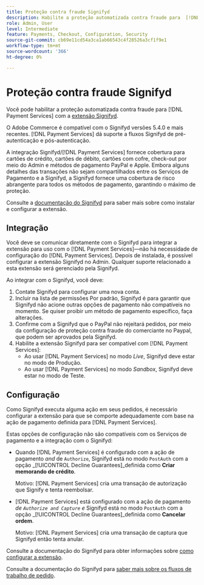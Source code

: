 ```yaml
---
title: Proteção contra fraude Signifyd
description: Habilite a proteção automatizada contra fraude para  [!DNL Payment Services]  com Signifyd.
role: Admin, User
level: Intermediate
feature: Payments, Checkout, Configuration, Security
source-git-commit: cb69e11cd54a3ca1ab66543c4f28526a3cf1f9e1
workflow-type: tm+mt
source-wordcount: '366'
ht-degree: 0%

---
```


# Proteção contra fraude Signifyd

Você pode habilitar a proteção automatizada contra fraude para [!DNL Payment Services] com a [extensão Signifyd](https://commercemarketplace.adobe.com/signifyd-module-connect.html).

O Adobe Commerce é compatível com o Signifyd versões 5.4.0 e mais recentes. [!DNL Payment Services] dá suporte a fluxos Signifyd de pré-autenticação e pós-autenticação.

A integração Signifyd/[!DNL Payment Services] fornece cobertura para cartões de crédito, cartões de débito, cartões com cofre, check-out por meio do Admin e métodos de pagamento PayPal e Apple. Embora alguns detalhes das transações não sejam compartilhados entre os Serviços de Pagamento e a Signifyd, a Signifyd fornece uma cobertura de risco abrangente para todos os métodos de pagamento, garantindo o máximo de proteção.

Consulte a [documentação do Signifyd](https://community.signifyd.com/support/s/article/magento-2-extension-install-guide?language=en_US#downloadandinstallingmagento2extension) para saber mais sobre como instalar e configurar a extensão.

## Integração

Você deve se comunicar diretamente com o Signifyd para integrar a extensão para uso com o [!DNL Payment Services]—não há necessidade de configuração do [!DNL Payment Services]. Depois de instalada, é possível configurar a extensão Signifyd no Admin. Qualquer suporte relacionado a esta extensão será gerenciado pela Signifyd.

Ao integrar com o Signifyd, você deve:

1. Contate Signifyd para configurar uma nova conta.
1. Incluir na lista de permissões Por padrão, Signifyd é [](https://github.com/signifyd/magento2/blob/main/docs/RESTRICT-PAYMENTS.md) para garantir que Signifyd não acione outras opções de pagamento não compatíveis no momento. Se quiser proibir um método de pagamento específico, faça alterações.
1. Confirme com a Signifyd que o PayPal não rejeitará pedidos, por meio da configuração de proteção contra fraude do comerciante no Paypal, que podem ser aprovados pela Signifyd.
1. Habilite a extensão Signifyd para ser compatível com [!DNL Payment Services]:
   * Ao usar [!DNL Payment Services] no modo _Live_, Signifyd deve estar no modo de Produção.
   * Ao usar [!DNL Payment Services] no modo _Sandbox_, Signifyd deve estar no modo de Teste.

## Configuração

Como Signifyd executa alguma ação em seus pedidos, é necessário configurar a extensão para que se comporte adequadamente com base na ação de pagamento definida para [!DNL Payment Services].

Estas opções de configuração não são compatíveis com os Serviços de pagamento e a integração com o Signifyd:

* Quando [!DNL Payment Services] é configurado com a ação de pagamento _and_ de `Authorize`, Signifyd está no modo `PostAuth` com a opção _[!UICONTROL Decline Guarantees]_definida como **Criar memorando de crédito**.

  Motivo: [!DNL Payment Services] cria uma transação de autorização que Signify e tenta reembolsar.


* [!DNL Payment Services] está configurado com a ação de pagamento _de `Authorize and Capture` e_ Signifyd está no modo `PostAuth` com a opção _[!UICONTROL Decline Guarantees]_definida como **Cancelar ordem**.

  Motivo: [!DNL Payment Services] cria uma transação de captura que Signifyd então tenta anular.


Consulte a documentação do Signifyd para obter informações sobre [como configurar a extensão](https://community.signifyd.com/support/s/article/magento-2-extension-install-guide?language=en_US#configuringmagento2extension).

Consulte a documentação do Signifyd para [saber mais sobre os fluxos de trabalho de pedido](https://community.signifyd.com/support/s/article/magento-2-extension-install-guide?language=en_US#howmagento2works).
